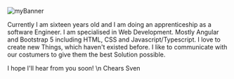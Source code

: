 ![myBanner](https://github.com/svenmaerki/images/blob/main/banner.png)

Currently I am sixteen years old and I am doing an apprenticeship as a software Engineer. I am specialised in Web Development. Mostly Angular and Bootstrap 5 including HTML, CSS and Javascript/Typescript.
I love to create new Things, which haven't existed before. I like to communicate with our costumers to give them the best Solution possible.

I hope I'll hear from you soon! \n
Chears Sven
